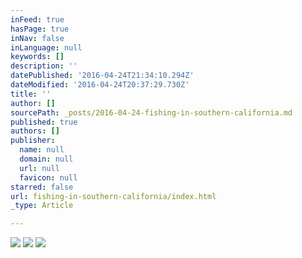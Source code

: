 ```yaml
---
inFeed: true
hasPage: true
inNav: false
inLanguage: null
keywords: []
description: ''
datePublished: '2016-04-24T21:34:10.294Z'
dateModified: '2016-04-24T20:37:29.730Z'
title: ''
author: []
sourcePath: _posts/2016-04-24-fishing-in-southern-california.md
published: true
authors: []
publisher:
  name: null
  domain: null
  url: null
  favicon: null
starred: false
url: fishing-in-southern-california/index.html
_type: Article

---
```

![](https://the-grid-user-content.s3-us-west-2.amazonaws.com/2bedf17b-8352-4fa8-8abd-08ccb22e13e6.jpg)
![](https://the-grid-user-content.s3-us-west-2.amazonaws.com/0f463d04-c1fc-491c-94c4-dd772416767b.jpg)
![](https://the-grid-user-content.s3-us-west-2.amazonaws.com/7a094f25-b506-44c4-b490-c305fb5f6ccc.jpg)